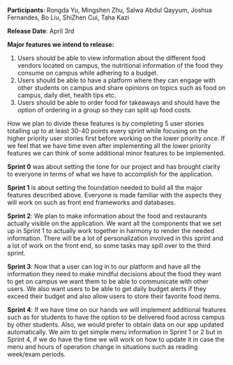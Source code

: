 **Participants**: Rongda Yu, Mingshen Zhu, Salwa Abdul Qayyum, Joshua Fernandes, Bo Liu, ShiZhen Cui, Taha Kazi

**Release Date**: April 3rd

**Major features we intend to release:**
1. Users should be able to view information about the different food vendors located on campus, the nutritional information of the food they consume on campus while adhering to a budget.
2. Users should be able to have a platform where they can engage with other students on campus and share opinions on topics such as food on campus, daily diet, health tips etc.
3. Users should be able to order food for takeaways and should have the option of ordering in a group so they can split up food costs.

How we plan to divide these features is by completing 5 user stories totalling up to at least 30-40 points every sprint while focusing on the higher priority user stories first before working on the lower priority once. If we feel that we have time even after implementing all the lower priority features we can think of some additional minor features to be implemented.

**Sprint 0** was about setting the tone for our project and has brought clarity to everyone in terms of what we have to accomplish for the application.

**Sprint 1** is about setting the foundation needed to build all the major features described above. Everyone is made familiar with the aspects they will work on such as front end frameworks and databases.

**Sprint 2**: We plan to make information about the food and restaurants actually visible on the application. We want all the components that we set up in Sprint 1 to actually work together in harmony to render the needed information. There will be a lot of personalization involved in this sprint and a lot of work on the front end, so some tasks may spill over to the third sprint.

**Sprint 3**: Now that a user can log in to our platform and have all the information they need to make mindful decisions about the food they want to get on campus we want them to be able to communicate with other users. We also want users to be able to get daily budget alerts if they exceed their budget and also allow users to store their favorite food items.

**Sprint 4**: If we have time on our hands we will implement additional features such as for students to have the option to be delivered food across campus by other students. Also, we would prefer to obtain data on our app updated automatically. We aim to get simple menu information in Sprint 1 or 2 but in Sprint 4, if we do have the time we will work on how to update it in case the menu and hours of operation change in situations such as reading week/exam periods.
